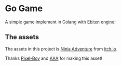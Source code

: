 # Go Game

A simple game implement in Golang with [Ebiten](hajimehoshi/ebiten) engine!

## The assets

The assets in this project is [Ninja Adventure](https://pixel-boy.itch.io/ninja-adventure-asset-pack) from [itch.io](https://itch.io).

Thanks [Pixel-Boy](https://twitter.com/2Pblog1) and [AAA](https://www.instagram.com/challenger.aaa/) for making this asset!
